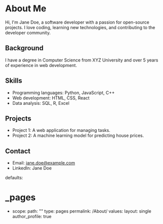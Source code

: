 # About Me

Hi, I'm Jane Doe, a software developer with a passion for open-source projects. I love coding, learning new technologies, and contributing to the developer community.

## Background

I have a degree in Computer Science from XYZ University and over 5 years of experience in web development.

## Skills

- Programming languages: Python, JavaScript, C++
- Web development: HTML, CSS, React
- Data analysis: SQL, R, Excel

## Projects

- Project 1: A web application for managing tasks.
- Project 2: A machine learning model for predicting house prices.

## Contact

- Email: jane.doe@example.com
- LinkedIn: Jane Doe

defaults:
  # _pages
  - scope:
      path: ""
      type: pages
    permalink: /About/
    values:
      layout: single
      author_profile: true


